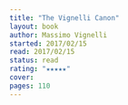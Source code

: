 ```yaml
---
title: "The Vignelli Canon"
layout: book
author: Massimo Vignelli
started: 2017/02/15
read: 2017/02/15
status: read
rating: "★★★★★"
cover: 
pages: 110
---
```

